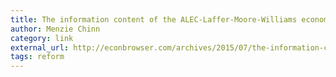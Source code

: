 ```yaml
---
title: The information content of the ALEC-Laffer-Moore-Williams economic outlook ranking
author: Menzie Chinn
category: link
external_url: http://econbrowser.com/archives/2015/07/the-information-content-of-the-alec-laffer-moore-williams-economic-outlook-ranking
tags: reform
---
```


